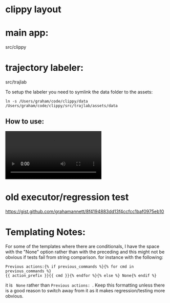 # clippy layout


# main app:
src/clippy

# trajectory labeler:

src/trajlab

To setup the labeler you need to symlink the data folder to the assets:

`ln -s /Users/graham/code/clippy/data /Users/graham/code/clippy/src/trajlab/assets/data`

## How to use:

![](https://github.com/grahamannett/clippy/raw/main/docs/data-labeling-tool.mov)

# old executor/regression test
https://gist.github.com/grahamannett/8f4194883dd13f4ccfcc1baf0975eb10



# Templating Notes:
For some of the templates where there are conditionals, I have the space with the "None" option rather than with the preceding and this might not be obvious if tests fail from string comparison.  for instance with the following:

```jinja
Previous actions:{% if previous_commands %}{% for cmd in previous_commands %}
{{ action_prefix }}{{ cmd }}{% endfor %}{% else %} None{% endif %}
```

it is ` None` rather than `Previous actions: `.  Keep this formatting unless there is a good reason to switch away from it as it makes regression/testing more obvious.